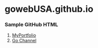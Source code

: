 # gowebUSA.github.io

### Sample GitHub HTML
1. [MyPortfolio](http://gowebUSA.github.io/MyPortfolio)
2. [Go Channel](https://rgo.gochannel.me/)
